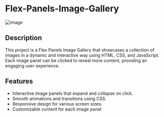 # Flex-Panels-Image-Gallery
![image](https://github.com/WaMungai/Flex-Panels-Image-Gallery/assets/55139857/629f6212-0209-4c5a-b54a-05e3110e7597)

## Description

This project is a Flex Panels Image Gallery that showcases a collection of images in a dynamic and interactive way using HTML, CSS, and JavaScript. Each image panel can be clicked to reveal more content, providing an engaging user experience.

## Features

- Interactive image panels that expand and collapse on click.
- Smooth animations and transitions using CSS.
- Responsive design for various screen sizes.
- Customizable content for each image panel
